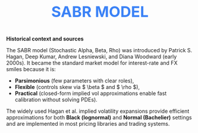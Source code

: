 
<div align="center" style="color:#3b82f6; font-size: 40px; font-weight: bold;">

SABR MODEL

</div>

**Historical context and sources**

The SABR model (Stochastic Alpha, Beta, Rho) was introduced by Patrick S. Hagan, Deep Kumar, Andrew Lesniewski, and Diana Woodward (early 2000s). It became the standard market model for interest-rate and FX smiles because it is:

- **Parsimonious** (few parameters with clear roles),
- **Flexible** (controls skew via $ \beta $ and $ \rho $),
- **Practical** (closed-form implied vol approximations enable fast calibration without solving PDEs).

The widely used Hagan et al. implied volatility expansions provide efficient approximations for both **Black (lognormal)** and **Normal (Bachelier)** settings and are implemented in most pricing libraries and trading systems.
